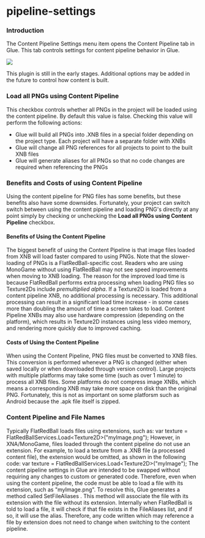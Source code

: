# pipeline-settings

### Introduction

The Content Pipeline Settings menu item opens the Content Pipeline tab in Glue. This tab controls settings for content pipeline behavior in Glue.

![](../../../../../media/2017-10-img_59dd8fb600f11.png)

This plugin is still in the early stages. Additional options may be added in the future to control how content is built.

### Load all PNGs using Content Pipeline

This checkbox controls whether all PNGs in the project will be loaded using the content pipeline. By default this value is false. Checking this value will perform the following actions:

* Glue will build all PNGs into .XNB files in a special folder depending on the project type. Each project will have a separate folder with XNBs
* Glue will change all PNG references for all projects to point to the built XNB files
* Glue will generate aliases for all PNGs so that no code changes are required when referencing the PNGs

### Benefits and Costs of using Content Pipeline

Using the content pipeline for PNG files has some benefits, but these benefits also have some downsides. Fortunately, your project can switch switch between using the content pipeline and loading PNG's directly at any point simply by checking or unchecking the **Load all PNGs using Content Pipeline** checkbox.

#### Benefits of Using the Content Pipeline

The biggest benefit of using the Content Pipeline is that image files loaded from XNB will load faster compared to using PNGs. Note that the slower-loading of PNGs is a FlatRedBall-specific cost. Readers who are using MonoGame without using FlatRedBall may not see speed improvements when moving to XNB loading. The reason for the improved load time is because FlatRedBall performs extra processing when loading PNG files so Texture2Ds include _premultiplied_ _alpha_. If a Texture2D is loaded from a content pipeline XNB, no additional processing is necessary. This additional processing can result in a significant load time increase - in some cases more than doubling the amount of time a screen takes to load. Content Pipeline XNBs may also use hardware compression (depending on the platform), which results in Texture2D instances using less video memory, and rendering more quickly due to improved caching.

#### Costs of Using the Content Pipeline

When using the Content Pipeline, PNG files must be converted to XNB files. This conversion is performed whenever a PNG is changed (either when saved locally or when downloaded through version control). Large projects with multiple platforms may take some time (such as over 1 minute) to process all XNB files. Some platforms do not compress image XNBs, which means a corresponding XNB may take more space on disk than the original PNG. Fortunately, this is not as important on some platforsm such as Android because the .apk file itself is zipped.

### Content Pipeline and File Names

Typically FlatRedBall loads files using extensions, such as: var texture = FlatRedBallServices.Load\<Texture2D>("myImage.png"); However, in XNA/MonoGame, files loaded through the content pipeline do not use an extension. For example, to load a texture from a .XNB file (a processed content file), the extension would be omitted, as shown in the following code: var texture = FlatRedBallServices.Load\<Texture2D>("myImage"); The content pipeline settings in Glue are intended to be swapped without requiring any changes to custom or generated code. Therefore, even when using the content pipeline, the code must be able to load a file with its extension, such as "myImage.png". To resolve this, Glue generates a method called SetFileAliases . This method will associate the file with its extension with the file without its extension. Internally when FlatRedBall is told to load a file, it will check if that file exists in the FileAliases  list, and if so, it will use the alias. Therefore, any code written which may reference a file by extension does not need to change when switching to the content pipeline. &#x20;
